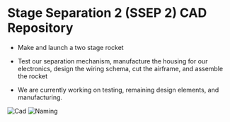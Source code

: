 # Stage Separation 2 (SSEP 2) CAD Repository

- Make and launch a two stage rocket

- Test our separation mechanism, manufacture the housing for our electronics, design the wiring schema, cut the airframe, and assemble the rocket

- We are currently working on testing, remaining design elements, and manufacturing.


![Cad](https://i.postimg.cc/1RNk0g7d/SSEP2Cad.png)
![Naming](https://i.postimg.cc/XqzX0rFm/Naming-CADParts.png)
